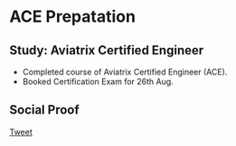 
# ACE Prepatation

## Study: Aviatrix Certified Engineer 

- Completed course of Aviatrix Certified Engineer (ACE).
- Booked Certification Exam for 26th Aug.

## Social Proof

[Tweet](https://twitter.com/SudhaKishoreBC/status/1294857991980638208)

